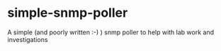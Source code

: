 # simple-snmp-poller
A simple (and poorly written :-) ) snmp poller to help with lab work and investigations
